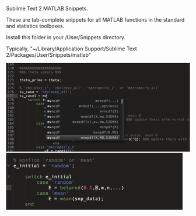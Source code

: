 Sublime Text 2 MATLAB Snippets.

These are tab-complete snippets for all MATLAB functions in the standard and statistics toolboxes.  

Install this folder in your /User/Snippets directory.  

Typically, "~/Library/Application Support/Sublime Text 2/Packages/User/Snippets/matlab"


![Screenshot](https://github.com/AGS-Knight/matlab-snipp/raw/master/screenshot1.png)
![Screenshot1](https://github.com/AGS-Knight/matlab-snipp/raw/master/screenshot2.png)
